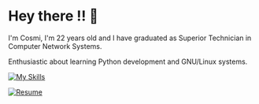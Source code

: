 
# Hey there !! :wave:

I'm Cosmi, I'm 22 years old and I have graduated as Superior Technician in Computer Network Systems.

Enthusiastic about learning Python development and GNU/Linux systems.


[![My Skills](https://skillicons.dev/icons?i=ansible,aws,bash,linux,vim,docker,vscode,postgres,py,powershell,wordpress,git,gitlab,stackoverflow,html)](https://skillicons.dev)


<!--START_SECTION:waka-->
<!--END_SECTION:waka-->


[![Resume](https://img.shields.io/badge/Website-Porfolio-blue)](http://cnicolau.com) 
